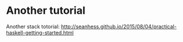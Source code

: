 # Another tutorial

Another stack totorial: <http://seanhess.github.io/2015/08/04/practical-haskell-getting-started.html>
